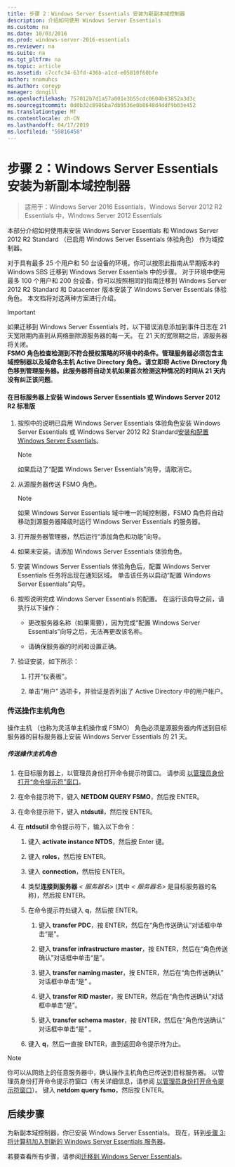 ```yaml
---
title: 步骤 2：Windows Server Essentials 安装为新副本域控制器
description: 介绍如何使用 Windows Server Essentials
ms.custom: na
ms.date: 10/03/2016
ms.prod: windows-server-2016-essentials
ms.reviewer: na
ms.suite: na
ms.tgt_pltfrm: na
ms.topic: article
ms.assetid: c7ccfc34-63fd-436b-a1cd-e05810f60bfe
author: nnamuhcs
ms.author: coreyp
manager: dongill
ms.openlocfilehash: 757012b7d1a57a001e3b55cdc0604b63852a3d3c
ms.sourcegitcommit: 0d0b32c8986ba7db9536e0b8648d4ddf9b03e452
ms.translationtype: MT
ms.contentlocale: zh-CN
ms.lasthandoff: 04/17/2019
ms.locfileid: "59816458"
---
```

# <a name="step-2-install-windows-server-essentials-as-a-new-replica-domain-controller"></a>步骤 2：Windows Server Essentials 安装为新副本域控制器

>适用于：Windows Server 2016 Essentials，Windows Server 2012 R2 Essentials 中，Windows Server 2012 Essentials

本部分介绍如何使用来安装 Windows Server Essentials 和 Windows Server 2012 R2 Standard （已启用 Windows Server Essentials 体验角色） 作为域控制器。  
  
 对于具有最多 25 个用户和 50 台设备的环境，你可以按照此指南从早期版本的 Windows SBS 迁移到 Windows Server Essentials 中的步骤。 对于环境中使用最多 100 个用户和 200 台设备，你可以按照相同的指南迁移到 Windows Server 2012 R2 Standard 和 Datacenter 版本安装了 Windows Server Essentials 体验角色。 本文档将对这两种方案进行介绍。  
  
> [!IMPORTANT]
>  如果迁移到 Windows Server Essentials 时，以下错误消息添加到事件日志在 21 天宽限期内直到从网络删除源服务器的每一天。 在 21 天的宽限期之后，源服务器将关闭。 <br> **FSMO 角色检查检测到不符合授权策略的环境中的条件。管理服务器必须包含主域控制器以及域命名主机 Active Directory 角色。请立即将 Active Directory 角色移到管理服务器。此服务器将自动关机如果首次检测这种情况的时间从 21 天内没有纠正该问题**。   
  
#### <a name="install-windows-server-essentials-or-windows-server-2012-r2-standard-on-the-destination-server"></a>在目标服务器上安装 Windows Server Essentials 或 Windows Server 2012 R2 标准版  
  
1.  按照中的说明已启用 Windows Server Essentials 体验角色安装 Windows Server Essentials 或 Windows Server 2012 R2 Standard[安装和配置 Windows Server Essentials](../install/Install-and-Configure-Windows-Server-Essentials-or-Windows-Server-Essentials-Experience.md)。  
  
    > [!NOTE]
    >  如果启动了“配置 Windows Server Essentials”向导，请取消它。  
  
2.  从源服务器传送 FSMO 角色。  
  
    > [!NOTE]
    >  如果 Windows Server Essentials 域中唯一的域控制器，FSMO 角色将自动移动到源服务器降级时运行 Windows Server Essentials 的服务器。  
  
3.  打开服务器管理器，然后运行“添加角色和功能”向导。  
  
4.  如果未安装，请添加 Windows Server Essentials 体验角色。  
  
5.  安装 Windows Server Essentials 体验角色后，配置 Windows Server Essentials 任务将出现在通知区域。 单击该任务以启动“配置 Windows Server Essentials”向导。  
  
6.  按照说明完成 Windows Server Essentials 的配置。 在运行该向导之前，请执行以下操作：  
  
    -   更改服务器名称（如果需要），因为完成“配置 Windows Server Essentials”向导之后，无法再更改该名称。  
  
    -   请确保服务器的时间和设置正确。  
  
7.  验证安装，如下所示：  
  
    1.  打开“仪表板”。  
  
    2.  单击“用户”  选项卡，并验证是否列出了 Active Directory 中的用户帐户。  
  
### <a name="transfer-the-operations-master-roles"></a>传送操作主机角色  
 操作主机 （也称为灵活单主机操作或 FSMO） 角色必须是源服务器内传送到目标服务器的目标服务器上安装 Windows Server Essentials 的 21 天。  
  
##### <a name="to-transfer-the-operations-master-roles"></a>传送操作主机角色  
  
1.  在目标服务器上，以管理员身份打开命令提示符窗口。 请参阅 [以管理员身份打开“命令提示符”窗口](https://technet.microsoft.com/library/cc947813\(v=WS.10\).aspx)。  
  
2.  在命令提示符下，键入 **NETDOM QUERY FSMO**，然后按 ENTER。  
  
3.  在命令提示符下，键入 **ntdsutil**，然后按 ENTER。  
  
4.  在 **ntdsutil** 命令提示符下，输入以下命令：  
  
    1.  键入 **activate instance NTDS**，然后按 Enter 键。  
  
    2.  键入 **roles**，然后按 ENTER。  
  
    3.  键入 **connection**，然后按 ENTER。  
  
    4.  类型**连接到服务器** *< 服务器名\>* (其中 *< 服务器名\>* 是目标服务器的名称)，然后按 ENTER。  
  
    5.  在命令提示符处键入 **q**，然后按 ENTER。  
  
        1.  键入 **transfer PDC**，按 ENTER，然后在“角色传送确认”对话框中单击“是”。  
  
        2.  键入 **transfer infrastructure master**，按 ENTER，然后在“角色传送确认”对话框中单击“是”。  
  
        3.  键入 **transfer naming master**，按 ENTER，然后在“角色传送确认”  对话框中单击“是”  。  
  
        4.  键入 **transfer RID master**，按 ENTER，然后在“角色传送确认”对话框中单击“是”。  
  
        5.  键入 **transfer schema master**，按 ENTER，然后在“角色传送确认”  对话框中单击“是”  。  
  
    6.  键入 **q**，然后一直按 ENTER，直到返回命令提示符为止。  
  
> [!NOTE]
>  你可以从网络上的任意服务器中，确认操作主机角色已传送到目标服务器。 以管理员身份打开命令提示符窗口（有关详细信息，请参阅 [以管理员身份打开命令提示符窗口](https://technet.microsoft.com/library/cc947813\(v=WS.10\).aspx)）。 键入 **netdom query fsmo**，然后按 ENTER。  
  
## <a name="next-steps"></a>后续步骤  
 为新副本域控制器，你已安装 Windows Server Essentials。 现在，转到[步骤 3:将计算机加入到新的 Windows Server Essentials 服务器](Step-3--Join-computers-to-the-new-Windows-Server-Essentials-server.md)。  
  
若要查看所有步骤，请参阅[迁移到 Windows Server Essentials](Migrate-from-Previous-Versions-to-Windows-Server-Essentials-or-Windows-Server-Essentials-Experience.md)。

